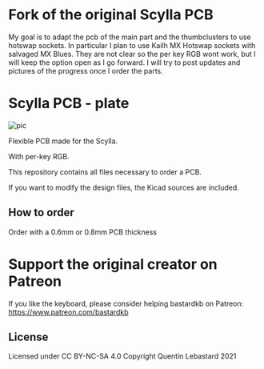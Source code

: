# Fork of the original Scylla PCB

My goal is to adapt the pcb of the main part and the thumbclusters to use hotswap sockets. In particular I plan to use Kailh MX Hotswap sockets with salvaged MX Blues. They are not clear so the per key RGB wont work, but I will keep the option open as I go forward.
I will try to post updates and pictures of the progress once I order the parts.

# Scylla PCB - plate

![pic](pics/pcb.jpg)

Flexible PCB made for the Scylla.

With per-key RGB.

This repository contains all files necessary to order a PCB.

If you want to modify the design files, the Kicad sources are included.
<!-- If you just want to order the PCBs, check out the Release section which contain the gerber files. -->

## How to order
Order with a 0.6mm or 0.8mm PCB thickness


# Support the original creator on Patreon
If you like the keyboard, please consider helping bastardkb on Patreon: https://www.patreon.com/bastardkb


## License
Licensed under CC BY-NC-SA 4.0
Copyright Quentin Lebastard 2021
